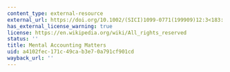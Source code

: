 ```yaml
---
content_type: external-resource
external_url: https://doi.org/10.1002/(SICI)1099-0771(199909)12:3<183::AID-BDM318>3.0.CO;2-F
has_external_license_warning: true
license: https://en.wikipedia.org/wiki/All_rights_reserved
status: ''
title: Mental Accounting Matters
uid: a4102fec-171c-49ca-b3e7-0a791cf901cd
wayback_url: ''
---
```

